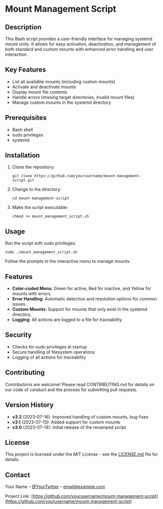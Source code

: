 # Mount Management Script

## Description

This Bash script provides a user-friendly interface for managing systemd mount units. It allows for easy activation, deactivation, and management of both standard and custom mounts with enhanced error handling and user interaction.

## Key Features

- List all available mounts (including custom mounts)
- Activate and deactivate mounts
- Display mount file contents
- Handle errors (missing target directories, invalid mount files)
- Manage custom mounts in the systemd directory

## Prerequisites

- Bash shell
- sudo privileges
- systemd

## Installation

1. Clone the repository:
   ```
   git clone https://github.com/yourusername/mount-management-script.git
   ```
2. Change to the directory:
   ```
   cd mount-management-script
   ```
3. Make the script executable:
   ```
   chmod +x mount_management_script.sh
   ```

## Usage

Run the script with sudo privileges:

```
sudo ./mount_management_script.sh
```

Follow the prompts in the interactive menu to manage mounts.

## Features

- **Color-coded Menu**: Green for active, Red for inactive, and Yellow for mounts with errors.
- **Error Handling**: Automatic detection and resolution options for common issues.
- **Custom Mounts**: Support for mounts that only exist in the systemd directory.
- **Logging**: All actions are logged to a file for traceability.

## Security

- Checks for sudo privileges at startup
- Secure handling of filesystem operations
- Logging of all actions for traceability

## Contributing

Contributions are welcome! Please read CONTRIBUTING.md for details on our code of conduct and the process for submitting pull requests.

## Version History

- **v3.2** (2023-07-16): Improved handling of custom mounts, bug fixes
- **v3.1** (2023-07-15): Added support for custom mounts
- **v3.0** (2023-07-14): Initial release of the revamped script

## License

This project is licensed under the MIT License - see the [LICENSE.md](LICENSE.md) file for details.

## Contact

Your Name - [@YourTwitter](https://twitter.com/YourTwitter) - email@example.com

Project Link: [https://github.com/yourusername/mount-management-script](https://github.com/yourusername/mount-management-script)